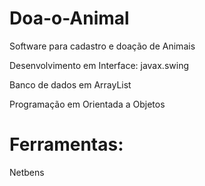 # Doa-o-Animal
Software para cadastro e doação  de Animais 

Desenvolvimento em Interface: javax.swing

Banco de dados em ArrayList

Programação em Orientada a Objetos

# Ferramentas:
Netbens

